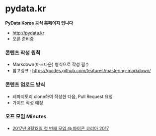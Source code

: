 # pydata.kr
**PyData Korea 공식 홈페이지 입니다**

- http://pydata.kr
- 오픈 준비중

### 콘텐츠 작성 원칙
- Markdown(마크다운) 형식으로 작성 필수
- 참고링크 : https://guides.github.com/features/mastering-markdown/

### 콘텐츠 업로드 방식
- 레파지토리 clone하여 작성한 다음, Pull Request 요청
- 가이드 작성 예정

### 오프 모임 Minutes
- [2017년 8월12일 첫 번째 모임 @ 파이콘 코리아 2017](https://github.com/PyDataKR/pydata.kr/blob/master/minutes/%5B20170812%5D%20%EC%B2%AB%20%EB%B2%88%EC%A7%B8%20%EC%98%A4%ED%94%84%20%EB%AA%A8%EC%9E%84.md)
